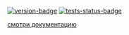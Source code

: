 [![version-badge][version-badge]][main-branch-link] [![tests-status-badge][tests-status-badge]][main-branch-link]

[version-badge]: https://img.shields.io/badge/version-1.0.0-%230071C5?style=for-the-badge&logo=semver&logoColor=orange
[tests-status-badge]: https://img.shields.io/badge/test-failed-red?style=for-the-badge&logo=pytest&logoColor=orange
[main-branch-link]: https://gitlab.macrodom.ru/macrobank-3/auth-v2/-/commits/master

[смотри документацию](src/auth/wiki/docs/index.md)
